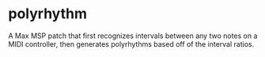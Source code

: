 # polyrhythm
A Max MSP patch that first recognizes intervals between any two notes on a MIDI controller, then generates polyrhythms based off of the interval ratios.
